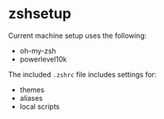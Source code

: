 # zshsetup

Current machine setup uses the following:

- oh-my-zsh
- powerlevel10k

The included `.zshrc` file includes settings for:

- themes
- aliases
- local scripts
